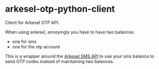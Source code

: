 # arkesel-otp-python-client
Client for Arkesel OTP API.

When using arkesel, annoyingly you have to have two balances:
- one for sms
- one for the otp account

This is a wrapper around the [Arkesel SMS API](https://developers.arkesel.com/#tag/SMS-V2) to use your sms balance to send OTP codes instead of maintaining two balances.

